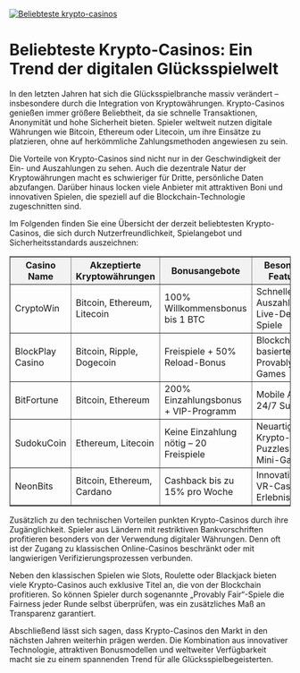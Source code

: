 [![Beliebteste krypto-casinos](https://123-caf.pages.dev/gitsignup.png)](https://vrmoo.ru/Bt82HjjY)

<h1>Beliebteste Krypto-Casinos: Ein Trend der digitalen Glücksspielwelt</h1>  <p>In den letzten Jahren hat sich die Glücksspielbranche massiv verändert – insbesondere durch die Integration von Kryptowährungen. Krypto-Casinos genießen immer größere Beliebtheit, da sie schnelle Transaktionen, Anonymität und hohe Sicherheit bieten. Spieler weltweit nutzen digitale Währungen wie Bitcoin, Ethereum oder Litecoin, um ihre Einsätze zu platzieren, ohne auf herkömmliche Zahlungsmethoden angewiesen zu sein.</p>  <p>Die Vorteile von Krypto-Casinos sind nicht nur in der Geschwindigkeit der Ein- und Auszahlungen zu sehen. Auch die dezentrale Natur der Kryptowährungen macht es schwieriger für Dritte, persönliche Daten abzufangen. Darüber hinaus locken viele Anbieter mit attraktiven Boni und innovativen Spielen, die speziell auf die Blockchain-Technologie zugeschnitten sind.</p>  <p>Im Folgenden finden Sie eine Übersicht der derzeit beliebtesten Krypto-Casinos, die sich durch Nutzerfreundlichkeit, Spielangebot und Sicherheitsstandards auszeichnen:</p>  <table border="1" cellpadding="8" cellspacing="0" style="border-collapse: collapse; width: 100%; max-width: 700px;">   <thead>     <tr style="background-color: #f2f2f2;">       <th>Casino Name</th>       <th>Akzeptierte Kryptowährungen</th>       <th>Bonusangebote</th>       <th>Besondere Features</th>     </tr>   </thead>   <tbody>     <tr>       <td>CryptoWin</td>       <td>Bitcoin, Ethereum, Litecoin</td>       <td>100% Willkommensbonus bis 1 BTC</td>       <td>Schnelle Auszahlungen, Live-Dealer-Spiele</td>     </tr>     <tr>       <td>BlockPlay Casino</td>       <td>Bitcoin, Ripple, Dogecoin</td>       <td>Freispiele + 50% Reload-Bonus</td>       <td>Blockchain-basierte Provably Fair Games</td>     </tr>     <tr>       <td>BitFortune</td>       <td>Bitcoin, Ethereum</td>       <td>200% Einzahlungsbonus + VIP-Programm</td>       <td>Mobile App, 24/7 Support</td>     </tr>     <tr>       <td>SudokuCoin</td>       <td>Ethereum, Litecoin</td>       <td>Keine Einzahlung nötig – 20 Freispiele</td>       <td>Neuartige Krypto-Puzzles und Mini-Games</td>     </tr>     <tr>       <td>NeonBits</td>       <td>Bitcoin, Ethereum, Cardano</td>       <td>Cashback bis zu 15% pro Woche</td>       <td>Innovative VR-Casino-Erlebnisse</td>     </tr>   </tbody> </table>  <p>Zusätzlich zu den technischen Vorteilen punkten Krypto-Casinos durch ihre Zugänglichkeit. Spieler aus Ländern mit restriktiven Bankvorschriften profitieren besonders von der Verwendung digitaler Währungen. Denn oft ist der Zugang zu klassischen Online-Casinos beschränkt oder mit langwierigen Verifizierungsprozessen verbunden.</p>  <p>Neben den klassischen Spielen wie Slots, Roulette oder Blackjack bieten viele Krypto-Casinos auch exklusive Titel an, die von der Blockchain profitieren. So können Spieler durch sogenannte „Provably Fair“-Spiele die Fairness jeder Runde selbst überprüfen, was ein zusätzliches Maß an Transparenz garantiert.</p>  <p>Abschließend lässt sich sagen, dass Krypto-Casinos den Markt in den nächsten Jahren weiterhin prägen werden. Die Kombination aus innovativer Technologie, attraktiven Bonusmodellen und weltweiter Verfügbarkeit macht sie zu einem spannenden Trend für alle Glücksspielbegeisterten.</p>